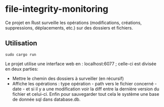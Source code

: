 # file-integrity-monitoring
Ce projet en Rust surveille les opérations (modifications, créations, suppressions, déplacements, etc.) sur des dossiers et fichiers.

## Utilisation
```
sudo cargo run
```
Le projet utilise une interface web en : localhost:6077 ; celle-ci est divisée en deux parties:
- Mettre le chemin des dossiers à surveiller (en récursif)
- Affiche les opérations : type opération - path vers le fichier concerné - date - et si il y a une modification voir la diff entre la dernière version du fichier et celui-ci.
Enfin pour sauvegarder tout cela le système une base de donnée sql dans database.db.
